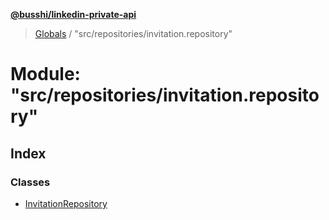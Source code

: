 **[@busshi/linkedin-private-api](../README.md)**

> [Globals](../globals.md) / "src/repositories/invitation.repository"

# Module: "src/repositories/invitation.repository"

## Index

### Classes

* [InvitationRepository](../classes/_src_repositories_invitation_repository_.invitationrepository.md)
